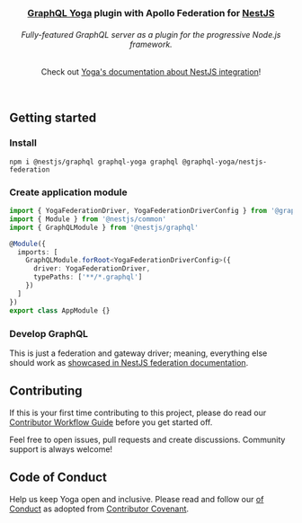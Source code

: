 <div align="center">
  <br />

  <h3>
    <a href="https://the-guild.dev/graphql/yoga-server">GraphQL Yoga</a> plugin with Apollo Federation for <a href="https://nestjs.com">NestJS</a>
  </h3>

  <h6>Fully-featured GraphQL server as a plugin for the progressive Node.js framework.</h6>

<p>
Check out <a href="https://the-guild.dev/graphql/yoga-server/docs/integrations/integration-with-nestjs">Yoga's documentation about NestJS integration</a>!
</p>

  <br />
</div>

## Getting started

### Install

```shell
npm i @nestjs/graphql graphql-yoga graphql @graphql-yoga/nestjs-federation
```

### Create application module

```typescript
import { YogaFederationDriver, YogaFederationDriverConfig } from '@graphql-yoga/nestjs-federation'
import { Module } from '@nestjs/common'
import { GraphQLModule } from '@nestjs/graphql'

@Module({
  imports: [
    GraphQLModule.forRoot<YogaFederationDriverConfig>({
      driver: YogaFederationDriver,
      typePaths: ['**/*.graphql']
    })
  ]
})
export class AppModule {}
```

### Develop GraphQL

This is just a federation and gateway driver; meaning, everything else should work as
[showcased in NestJS federation documentation](https://docs.nestjs.com/graphql/federation).

## Contributing

If this is your first time contributing to this project, please do read our
[Contributor Workflow Guide](https://github.com/the-guild-org/Stack/blob/master/CONTRIBUTING.md)
before you get started off.

Feel free to open issues, pull requests and create discussions. Community support is always welcome!

## Code of Conduct

Help us keep Yoga open and inclusive. Please read and follow our
[ of Conduct](https://github.com/the-guild-org/Stack/blob/master/CODE_OF_CONDUCT.md) as adopted from
[Contributor Covenant](https://www.contributor-covenant.org/).
